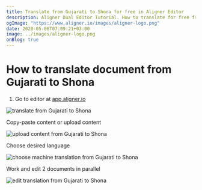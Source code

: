 ```yaml
---
title: Translate from Gujarati to Shona for free in Aligner Editor
description: Aligner Dual Editor Tutorial. How to translate for free from Gujarati to Shona. Aligner is multilingual document management platform. 
ogImage: "https://www.aligner.io/images/aligner-logo.png"
date: 2020-05-06T07:09:21+03:00
image: ../images/aligner-logo.png
onBlog: true
---
```


# How to translate document from Gujarati to Shona

1. Go to editor at [app.aligner.io](https://app.aligner.io "Aligner App web page")

![translate from Gujarati to Shona](../aligner-blank-editor.png "translate from Gujarati to Shona")

Copy-paste content or upload content

![upload content from Gujarati to Shona](../aligner-uploaded-document.png "upload content from Gujarati to Shona")

Choose desired language

![choose machine translation from Gujarati to Shona](../aligner-language-dropdown.png "choose machine translation from Gujarati to Shona")

Work and edit 2 documents in parallel

![edit translation from Gujarati to Shona](../aligner-double-sitded-editor.png "edit translation from Gujarati to Shona")

